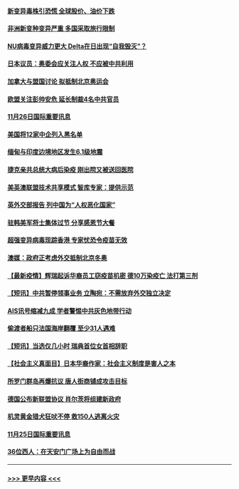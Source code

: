 #### [新变异毒株引恐慌 全球股价、油价下跌](../pages/prog202/a103278358.md?t=11262301) 
#### [非洲新变种变异严重 多国采取旅行限制](../pages/prog202/a103278291.md?t=11262301) 
#### [NU病毒变异威力更大 Delta在日出现“自我毁灭”？](../pages/prog202/a103278252.md?t=11262301) 
#### [日本议员：奥委会应关注人权 不应被中共利用](../pages/prog202/a103278248.md?t=11262301) 
#### [加拿大与盟国讨论 拟抵制北京奥运会](../pages/prog202/a103278244.md?t=11262301) 
#### [欧盟关注彭帅安危 延长制裁4名中共官员](../pages/prog202/a103278254.md?t=11262301) 
#### [11月26日国际重要讯息](../pages/prog202/a103278250.md?t=11262301) 
#### [美国将12家中企列入黑名单](../pages/prog202/a103278190.md?t=11262301) 
#### [缅甸与印度边境地区发生6.1级地震](../pages/prog202/a103278028.md?t=11262301) 
#### [捷克亲共总统大病后染疫 刚出院又被送回医院](../pages/prog202/a103278042.md?t=11262301) 
#### [美英澳联盟技术共享模式 智库专家：提供示范](../pages/prog202/a103277896.md?t=11262301) 
#### [英外交部报告 列中国为“人权恶化国家”](../pages/prog202/a103277867.md?t=11262301) 
#### [驻韩美军将士集体过节 分享感恩节大餐](../pages/prog202/a103277852.md?t=11262301) 
#### [超强变异病毒现踪香港 专家忧恐令疫苗无效](../pages/prog202/a103277828.md?t=11262301) 
#### [澳媒：政府正考虑外交抵制北京冬奥](../pages/prog202/a103277688.md?t=11262301) 
#### [【最新疫情】辉瑞起诉华裔员工窃疫苗机密 德10万染疫亡 法打第三剂](../pages/prog202/a103277754.md?t=11262301) 
#### [【短讯】中共暂停领事业务 立陶宛：不需放弃外交独立决定](../pages/prog202/a103277733.md?t=11262301) 
#### [AIS讯号缩减九成 学者警惕中共灰色地带行动](../pages/prog202/a103277675.md?t=11262301) 
#### [偷渡者船只法国海岸翻覆 至少31人遇难](../pages/prog202/a103277673.md?t=11262301) 
#### [【短讯】当选仅几小时 瑞典首位女首相辞职](../pages/prog202/a103277654.md?t=11262301) 
#### [【社会主义真面目】日本华裔作家：社会主义制度是害人之本](../pages/prog202/a103277641.md?t=11262301) 
#### [所罗门群岛再爆抗议 唐人街商铺成攻击目标](../pages/prog202/a103277573.md?t=11262301) 
#### [德国公布新联盟协议 肖尔茨将组建新政府](../pages/prog202/a103277570.md?t=11262301) 
#### [机灵黄金猎犬狂吠不停 救150人逃离火灾](../pages/prog202/a103277520.md?t=11262301) 
#### [11月25日国际重要讯息](../pages/prog202/a103277438.md?t=11262301) 
#### [36位西人：在天安门广场上为自由而战](../pages/prog202/a103277444.md?t=11262301) 

----
#### [ >>> 更早内容 <<< ](../indexes/prog202-earlier.md)
